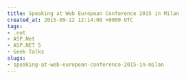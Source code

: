 ```yaml
---
title: Speaking at Web European Conference 2015 in Milan
created_at: 2015-09-12 12:14:00 +0000 UTC
tags:
- .net
- ASP.Net
- ASP.NET 5
- Geek Talks
slugs:
- speaking-at-web-european-conference-2015-in-milan
---
```

